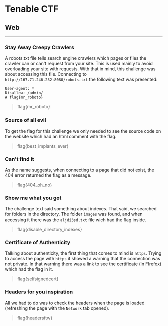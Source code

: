 # Tenable CTF

## Web

---

### **Stay Away Creepy Crawlers**
A robots.txt file tells search engine crawlers which pages or files the crawler can or can't request from your site. This is used mainly to avoid overloading your site with requests. With that in mind, this challenge was about accessing this file. 
Connecting to `http://167.71.246.232:8080/robots.txt` the following text was presented:
```
User-agent: *
Disallow: /admin/
# flag{mr_roboto}
```
> flag{mr_roboto}


### **Source of all evil**
To get the flag for this challenge we only needed to see the source code on the website which had an html comment with the flag.
> flag{best_implants_ever}


### **Can't find it**
As the name suggests, when connecting to a page that did not exist, the 404 error returned the flag as a message.
> flag{404_oh_no}


### **Show me what you got**
The challenge text said something about indexes. That said, we searched for folders in the directory. The folder `images` was found, and when accessing it there was the `aljdi3sd.txt` file wich had the flag inside.
> flag{disable_directory_indexes}


### **Certificate of Authenticity**
Talking about authenticity, the first thing that comes to mind is `https`. Trying to access the page with `https` it showed a warning that the connection was not private. In that warning there was a link to see the certificate (in FIrefox) which had the flag in it.
> flag{selfsignedcert}


### **Headers for you inspiration**
All we had to do was to check the headers when the page is loaded (refreshing the page with the `Network` tab opened).
> flag{headersftw}
